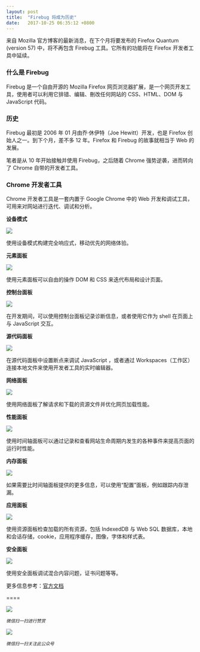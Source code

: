 ```yaml
---
layout: post
title:  "Firebug 将成为历史"
date:   2017-10-25 06:35:12 +0800
---
```

来自 Mozilla 官方博客的最新消息，在下个月将要发布的 Firefox Quantum (version 57) 中，将不再包含 Firebug 工具。它所有的功能将在 Firefox 开发者工具中延续。

### 什么是 Firebug

Firebug 是一个自由开源的 Mozilla Firefox 网页浏览器扩展，是一个网页开发工具，使用者可以利用它排错、编辑、刪改任何网站的 CSS、HTML、DOM 与 JavaScript 代码。

### 历史

Firebug 最初是 2006 年 01 月由乔·休伊特（Joe Hewitt）开发，也是 Firefox 创始人之一。到下个月，差不多 12 年。Firefox 和 Firebug 的故事就相当于 Web 的发展。

笔者是从 10 年开始接触并使用 Firebug，之后随着 Chrome 强势逆袭，进而转向了 Chrome 自带的开发者工具。

### Chrome 开发者工具

Chrome 开发者工具是一套内置于 Google Chrome 中的 Web 开发和调试工具，可用来对网站进行迭代、调试和分析。

**设备模式**

![](http://pic.zinaer.com/201710/chrome_device_mode.png)

使用设备模式构建完全响应式，移动优先的网络体验。

**元素面板**

![](http://pic.zinaer.com/201710/chrome_yuansu.png)

使用元素面板可以自由的操作 DOM 和 CSS 来迭代布局和设计页面。

**控制台面板**

![](http://pic.zinaer.com/201710/chrome_console.png)

在开发期间，可以使用控制台面板记录诊断信息，或者使用它作为 shell 在页面上与 JavaScript 交互。

**源代码面板**

![](http://pic.zinaer.com/201710/chrome_code.png)

在源代码面板中设置断点来调试 JavaScript ，或者通过 Workspaces（工作区）连接本地文件来使用开发者工具的实时编辑器。

**网络面板**

![](http://pic.zinaer.com/201710/chrome_network.png)

使用网络面板了解请求和下载的资源文件并优化网页加载性能。

**性能面板**

![](http://pic.zinaer.com/201710/chrome_perform.png)

使用时间轴面板可以通过记录和查看网站生命周期内发生的各种事件来提高页面的运行时性能。

**内存面板**

![](http://pic.zinaer.com/201710/chrome_memory.png)

如果需要比时间轴面板提供的更多信息，可以使用“配置”面板，例如跟踪内存泄漏。

**应用面板**

![](http://pic.zinaer.com/201710/chrome_app.png)

使用资源面板检查加载的所有资源，包括 IndexedDB 与 Web SQL 数据库，本地和会话存储，cookie，应用程序缓存，图像，字体和样式表。

**安全面板**

![](http://pic.zinaer.com/201710/chrome_ssl.png)

使用安全面板调试混合内容问题，证书问题等等。

更多信息参考：[官方文档](https://developers.google.com/web/tools/chrome-devtools/?hl=zh-cn)

====

![](http://pic.zinaer.com/201710/zanshang.jpg)

<small>*微信扫一扫进行赞赏*</small>

![](http://pic.zinaer.com/201710/zinaer_wx.jpg)

<small>*微信扫一扫关注此公众号*</small>
